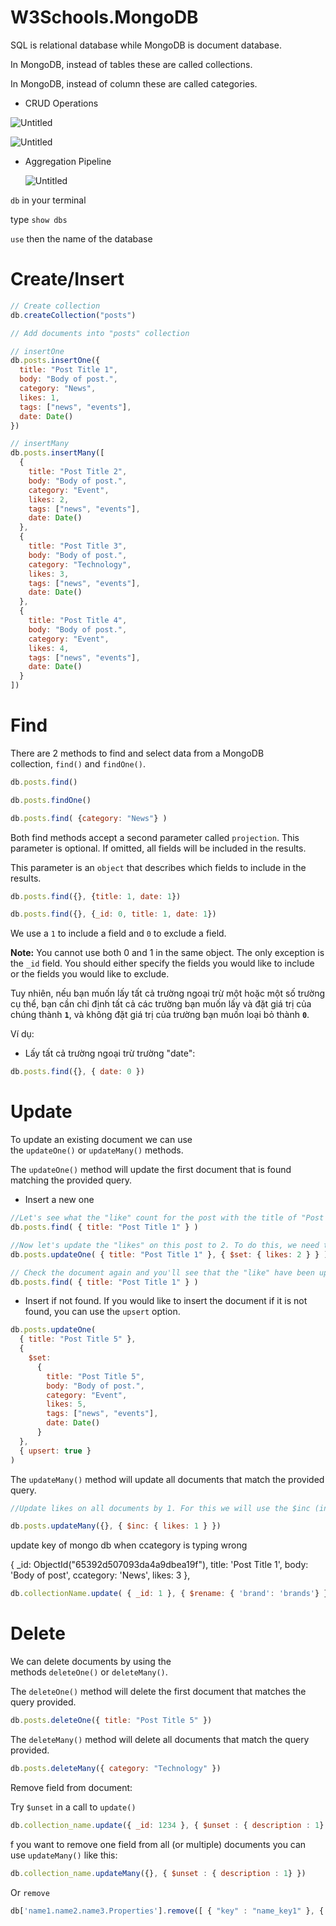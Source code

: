 # W3Schools.MongoDB

SQL is relational database while MongoDB is document database.

In MongoDB, instead of tables these are called collections.

In MongoDB, instead of column these are called categories.

- CRUD Operations

![Untitled](W3Schools%20MongoDB/Untitled.png)

![Untitled](W3Schools%20MongoDB/Untitled%201.png)

- Aggregation Pipeline
    
    ![Untitled](W3Schools%20MongoDB/Untitled%202.png)
    

`db` in your terminal

type `show dbs`

`use` then the name of the database

# Create/**Insert**

```jsx
// Create collection
db.createCollection("posts")

// Add documents into "posts" collection

// insertOne
db.posts.insertOne({
  title: "Post Title 1",
  body: "Body of post.",
  category: "News",
  likes: 1,
  tags: ["news", "events"],
  date: Date()
})

// insertMany
db.posts.insertMany([  
  {
    title: "Post Title 2",
    body: "Body of post.",
    category: "Event",
    likes: 2,
    tags: ["news", "events"],
    date: Date()
  },
  {
    title: "Post Title 3",
    body: "Body of post.",
    category: "Technology",
    likes: 3,
    tags: ["news", "events"],
    date: Date()
  },
  {
    title: "Post Title 4",
    body: "Body of post.",
    category: "Event",
    likes: 4,
    tags: ["news", "events"],
    date: Date()
  }
])
```

# Find

There are 2 methods to find and select data from a MongoDB collection, `find()` and `findOne()`. 

```jsx
db.posts.find()

db.posts.findOne()
```

```jsx
db.posts.find( {category: "News"} )
```

Both find methods accept a second parameter called `projection`. This parameter is optional. If omitted, all fields will be included in the results.

This parameter is an `object` that describes which fields to include in the results.

```jsx
db.posts.find({}, {title: 1, date: 1})

db.posts.find({}, {_id: 0, title: 1, date: 1})
```

We use a `1` to include a field and `0` to exclude a field.

**Note:** You cannot use both 0 and 1 in the same object. The only exception is the `_id` field. You should either specify the fields you would like to include or the fields you would like to exclude.

Tuy nhiên, nếu bạn muốn lấy tất cả trường ngoại trừ một hoặc một số trường cụ thể, bạn cần chỉ định tất cả các trường bạn muốn lấy và đặt giá trị của chúng thành **`1`**, và không đặt giá trị của trường bạn muốn loại bỏ thành **`0`**.

Ví dụ:

- Lấy tất cả trường ngoại trừ trường "date":

```jsx
db.posts.find({}, { date: 0 })
```

# Update

To update an existing document we can use the `updateOne()` or `updateMany()` methods.

The `updateOne()` method will update the first document that is found matching the provided query.

- Insert a new one

```jsx
//Let's see what the "like" count for the post with the title of "Post Title 1"
db.posts.find( { title: "Post Title 1" } )

//Now let's update the "likes" on this post to 2. To do this, we need to use the $set operator
db.posts.updateOne( { title: "Post Title 1" }, { $set: { likes: 2 } } )

// Check the document again and you'll see that the "like" have been updated
db.posts.find( { title: "Post Title 1" } )
```

- Insert if not found. If you would like to insert the document if it is not found, you can use the `upsert` option.

```jsx
db.posts.updateOne( 
  { title: "Post Title 5" }, 
  {
    $set: 
      {
        title: "Post Title 5",
        body: "Body of post.",
        category: "Event",
        likes: 5,
        tags: ["news", "events"],
        date: Date()
      }
  }, 
  { upsert: true }
)
```

The `updateMany()` method will update all documents that match the provided query.

```jsx
//Update likes on all documents by 1. For this we will use the $inc (increment) operator:

db.posts.updateMany({}, { $inc: { likes: 1 } })
```

update key of mongo db when ccategory is typing wrong

{
_id: ObjectId("65392d507093da4a9dbea19f"),
title: 'Post Title 1',
body: 'Body of post',
ccategory: 'News',
likes: 3
},

```jsx
db.collectionName.update( { _id: 1 }, { $rename: { 'brand': 'brands'} } )
```

# Delete

We can delete documents by using the methods `deleteOne()` or `deleteMany()`.

The `deleteOne()` method will delete the first document that matches the query provided.

```jsx
db.posts.deleteOne({ title: "Post Title 5" })
```

The `deleteMany()` method will delete all documents that match the query provided.

```jsx
db.posts.deleteMany({ category: "Technology" })
```

Remove field from document:

Try `$unset` in a call to `update()`

```jsx
db.collection_name.update({ _id: 1234 }, { $unset : { description : 1} })
```

f you want to remove one field from all (or multiple) documents you can use `updateMany()` like this:

```jsx
db.collection_name.updateMany({}, { $unset : { description : 1} })
```

Or `remove`

```jsx
db['name1.name2.name3.Properties'].remove([ { "key" : "name_key1" }, { "key" : "name_key2" }, { "key" : "name_key3" } )]
```